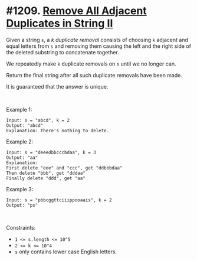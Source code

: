 # #1209. [Remove All Adjacent Duplicates in String II](https://leetcode.com/problems/remove-all-adjacent-duplicates-in-string-ii/description/) 

Given a string `s`, a _k_ _duplicate removal_ consists of choosing `k` adjacent and equal letters from `s` and removing them causing the left and the right side of the deleted substring to concatenate together.

We repeatedly make `k` duplicate removals on `s` until we no longer can.

Return the final string after all such duplicate removals have been made.

It is guaranteed that the answer is unique.

 

Example 1:
    
    
    Input: s = "abcd", k = 2
    Output: "abcd"
    Explanation: There's nothing to delete.

Example 2:
    
    
    Input: s = "deeedbbcccbdaa", k = 3
    Output: "aa"
    Explanation: 
    First delete "eee" and "ccc", get "ddbbbdaa"
    Then delete "bbb", get "dddaa"
    Finally delete "ddd", get "aa"

Example 3:
    
    
    Input: s = "pbbcggttciiippooaais", k = 2
    Output: "ps"
    

 

Constraints:

* `1 <= s.length <= 10^5`
* `2 <= k <= 10^4`
* `s` only contains lower case English letters.
